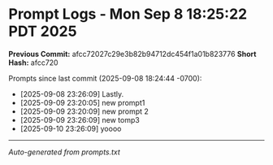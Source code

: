 # Prompt Logs - Mon Sep  8 18:25:22 PDT 2025
**Previous Commit:** afcc72027c29e3b82b94712dc454f1a01b823776
**Short Hash:** afcc720

Prompts since last commit (2025-09-08 18:24:44 -0700):

- [2025-09-08 23:26:09] Lastly.
- [2025-09-09 23:20:05] new prompt1
- [2025-09-09 23:20:09] new prompt 2
- [2025-09-09 23:26:09] new tomp3
- [2025-09-10 23:26:09] yoooo

---
*Auto-generated from prompts.txt*

